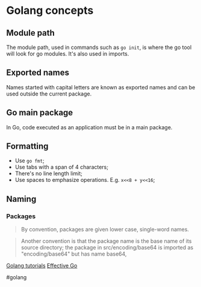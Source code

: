 # Golang concepts

## Module path
The module path, used in commands such as `go init`, is where the go tool will
look for go modules. It's also used in imports.

## Exported names
Names started with capital letters are known as exported names and can be used
outside the current package.

## Go main package
In Go, code executed as an application must be in a main package.

## Formatting
- Use `go fmt`;
- Use tabs with a span of 4 characters;
- There's no line length limit;
- Use spaces to emphasize operations. E.g. `x<<8 + y<<16`;

## Naming
### Packages
> By convention, packages are given lower case, single-word names.

> Another convention is that the package name is the base name of its source
> directory; the package in src/encoding/base64 is imported as
> "encoding/base64" but has name base64,

[Golang tutorials](https://golang.org/doc/tutorial/)
[Effective Go](https://golang.org/doc/effective_go)

#golang
